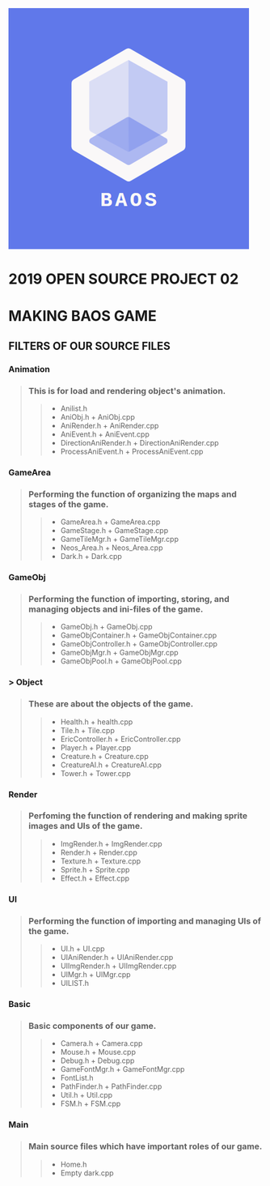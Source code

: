 ![BAOSTEAMLOGO](./client/BAOSTEAMLOGO.png)

# 2019 OPEN SOURCE PROJECT 02
# MAKING BAOS GAME

## FILTERS OF OUR SOURCE FILES

### Animation
> ### This is for load and rendering object's animation.
>> * Anilist.h
>> * AniObj.h + AniObj.cpp
>> * AniRender.h + AniRender.cpp
>> * AniEvent.h + AniEvent.cpp
>> * DirectionAniRender.h + DirectionAniRender.cpp
>> * ProcessAniEvent.h + ProcessAniEvent.cpp

### GameArea
> ### Performing the function of organizing the maps and stages of the game.
>> * GameArea.h + GameArea.cpp
>> * GameStage.h + GameStage.cpp
>> * GameTileMgr.h + GameTileMgr.cpp
>> * Neos_Area.h + Neos_Area.cpp
>> * Dark.h + Dark.cpp

### GameObj
> ### Performing the function of importing, storing, and managing objects and ini-files of the game.
>> * GameObj.h + GameObj.cpp
>> * GameObjContainer.h + GameObjContainer.cpp
>> * GameObjController.h + GameObjController.cpp
>> * GameObjMgr.h + GameObjMgr.cpp
>> * GameObjPool.h + GameObjPool.cpp

### > Object
> ### These are about the objects of the game.
>> * Health.h + health.cpp
>> * Tile.h + Tile.cpp
>> * EricController.h + EricController.cpp
>> * Player.h + Player.cpp
>> * Creature.h + Creature.cpp
>> * CreatureAI.h + CreatureAI.cpp
>> * Tower.h + Tower.cpp

### Render
> ### Perfoming the function of rendering and making sprite images and UIs of the game.
>> * ImgRender.h + ImgRender.cpp
>> * Render.h + Render.cpp
>> * Texture.h + Texture.cpp
>> * Sprite.h + Sprite.cpp
>> * Effect.h + Effect.cpp

### UI
> ### Performing the function of importing and managing UIs of the game.
>> * UI.h + UI.cpp
>> * UIAniRender.h + UIAniRender.cpp
>> * UIImgRender.h + UIImgRender.cpp
>> * UIMgr.h + UIMgr.cpp
>> * UILIST.h

### Basic
> ### Basic components of our game.
>> * Camera.h + Camera.cpp
>> * Mouse.h + Mouse.cpp
>> * Debug.h + Debug.cpp
>> * GameFontMgr.h + GameFontMgr.cpp
>> * FontList.h
>> * PathFinder.h + PathFinder.cpp
>> * Util.h + Util.cpp
>> * FSM.h + FSM.cpp

### Main
> ### Main source files which have important roles of our game.
>> * Home.h
>> * Empty dark.cpp
